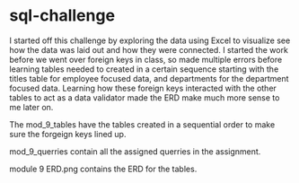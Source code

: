 # sql-challenge

I started off this challenge by exploring the data using Excel to visualize see how the data was laid out and how they were connected. I started the work before we went over foreign keys in class, so made multiple errors before learning tables needed to created in a certain sequence starting with the titles table for employee focused data, and departments for the department focused data. Learning how these foreign keys interacted with the other tables to act as a data validator made the ERD make much more sense to me later on.

The mod_9_tables have the tables created in a sequential order to make sure the forgeign keys lined up. 

mod_9_querries contain all the assigned querries in the assignment.

module 9 ERD.png contains the ERD for the tables.
